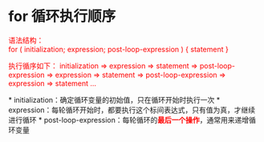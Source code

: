 # for 循环执行顺序
<div style="color: red">
语法结构：<br />
for ( initialization; expression; post-loop-expression ) {
  statement
}

执行循序如下：
initialization => expression => statement => post-loop-expression => expression => statement => post-loop-expression => expression => statement ...
</div>
* initialization：确定循环变量的初始值，只在循环开始时执行一次
* expression：每轮循环开始时，都要执行这个标间表达式，只有值为真，才继续进行循环
* post-loop-expression：每轮循环的<b style="color: red;">最后一个操作</b>，通常用来递增循环变量